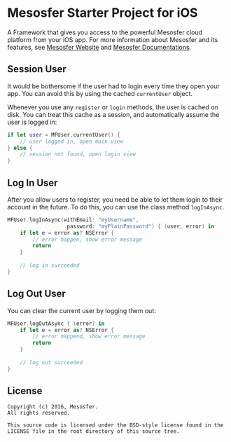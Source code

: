 # Mesosfer Starter Project for iOS #


A Framework that gives you access to the powerful Mesosfer cloud platform from your iOS app. 
For more information about Mesosfer and its features, see [Mesosfer Website][mesosfer.com] and [Mesosfer Documentations][docs].

## Session User
It would be bothersome if the user had to login every time they open your app. You can avoid this by using the cached `currentUser` object.

Whenever you use any `register` or `login` methods, the user is cached on disk. You can treat this cache as a session, and automatically assume the user is logged in:

```swift
if let user = MFUser.currentUser() {
    // user logged in, open main view
} else {
    // session not found, open login view
}
```
## Log In User
After you allow users to register, you need be able to let them login to their account in the future. To do this, you can use the class method `logInAsync`.

```swift
MFUser.logInAsync(withEmail: "myUsername", 
                   password: "myPlainPassword") { (user, error) in
    if let e = error as? NSError {
        // error happen, show error message
        return
    }
    
    // log in succeeded
}
```

## Log Out User
You can clear the current user by logging them out:

```swift
MFUser.logOutAsync { (error) in
    if let e = error as? NSError {
        // error happend, show error message
        return
    }
    
    // log out succeeded
}
```

## License
    Copyright (c) 2016, Mesosfer.
    All rights reserved.

    This source code is licensed under the BSD-style license found in the
    LICENSE file in the root directory of this source tree.

[mesosfer.com]:https://mesosfer.com
[docs]:https://docs.mesosfer.com/
[cloud]:https://cloud.mesosfer.com/
[framework]:https://github.com/mesosfer/Mesosfer-iOS/releases/latest